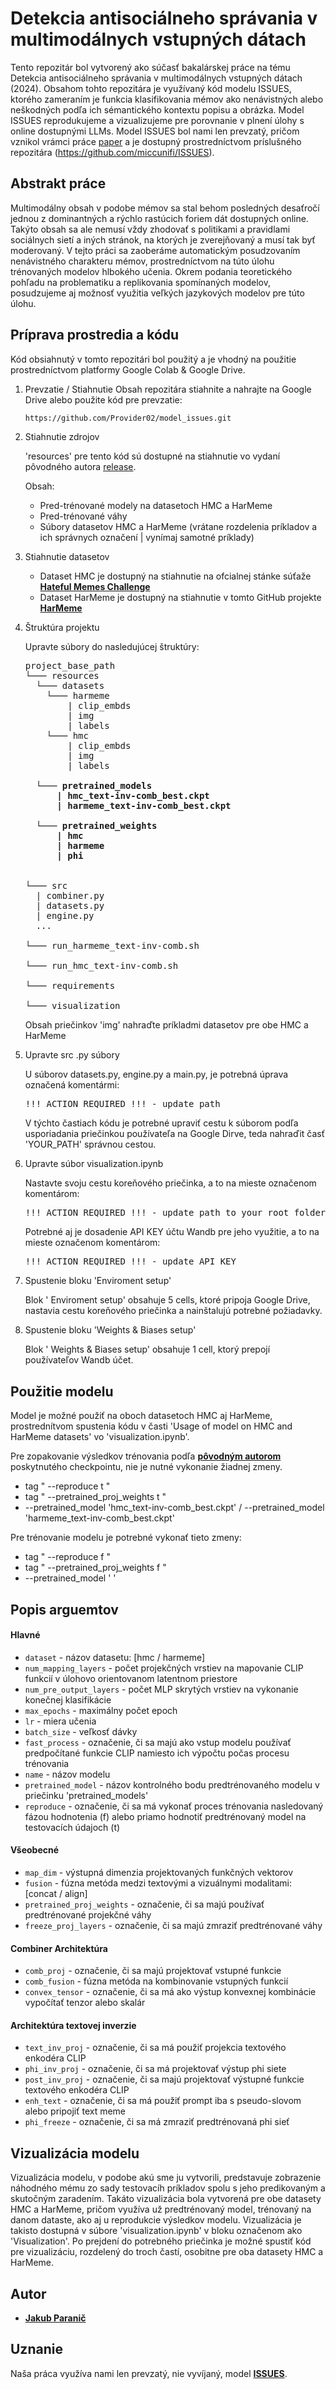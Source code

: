 # Detekcia antisociálneho správania v multimodálnych vstupných dátach

Tento repozitár bol vytvorený ako súčasť bakalárskej práce na tému Detekcia antisociálneho správania v multimodálnych vstupných dátach (2024). Obsahom tohto repozitára je využívaný kód modelu ISSUES, ktorého zameraním je funkcia klasifikovania mémov ako nenávistných alebo neškodných podľa ich sémantického kontextu popisu a obrázka. Model ISSUES reprodukujeme a vizualizujeme pre porovnanie v plnení úlohy s online dostupnými LLMs. Model ISSUES bol nami len prevzatý, pričom vznikol vrámci práce [paper](https://openaccess.thecvf.com/content/ICCV2023W/CLVL/html/Burbi_Mapping_Memes_to_Words_for_Multimodal_Hateful_Meme_Classification_ICCVW_2023_paper.html) a je dostupný prostredníctvom príslušného repozitára (https://github.com/miccunifi/ISSUES).


## Abstrakt práce
Multimodálny obsah v podobe mémov sa stal behom posledných desaťročí jednou z dominantných a rýchlo rastúcich foriem dát dostupných online. Takýto obsah sa ale nemusí vždy zhodovať s politikami a pravidlami sociálnych sietí a iných stránok, na ktorých je zverejňovaný a musí tak byť moderovaný. V tejto práci sa zaoberáme automatickým posudzovaním nenávistného charakteru mémov, prostredníctvom na túto úlohu trénovaných modelov hlbokého učenia. Okrem podania teoretického pohľadu na problematiku a replikovania spomínaných modelov, posudzujeme aj možnosť využitia veľkých jazykových modelov pre túto úlohu.


## Príprava prostredia a kódu
Kód obsiahnutý v tomto repozitári bol použitý a je vhodný na použitie prostredníctvom platformy Google Colab & Google Drive.

1. Prevzatie / Stiahnutie
   Obsah repozitára stiahnite a nahrajte na Google Drive alebo použite kód pre prevzatie:
   ```sh
   https://github.com/Provider02/model_issues.git
   ```

2. Stiahnutie zdrojov

   'resources' pre tento kód sú dostupné na stiahnutie vo vydaní pôvodného autora [release](https://github.com/miccunifi/ISSUES/releases/tag/latest).

   Obsah:
   * Pred-trénované modely na datasetoch HMC a HarMeme
   * Pred-trénované váhy
   * Súbory datasetov HMC a HarMeme (vrátane rozdelenia príkladov a ich správnych označení | vynímaj samotné príklady)
  
3. Stiahnutie datasetov

   * Dataset HMC je dostupný na stiahnutie na ofcialnej stánke súťaže [**Hateful Memes Challenge**](https://hatefulmemeschallenge.com/#download)
   * Dataset HarMeme je dostupný na stiahnutie v tomto GitHub projekte [**HarMeme**](https://github.com/di-dimitrov/mmf/tree/master/data/datasets/memes/defaults/images)
  
4. Štruktúra projektu

   Upravte súbory do nasledujúcej štruktúry:

   <pre>
   project_base_path
   └─── resources
     └─── datasets
       └─── harmeme
           | clip_embds
           | img
           | labels
       └─── hmc
           | clip_embds
           | img
           | labels
  
     └─── <b>pretrained_models
         | hmc_text-inv-comb_best.ckpt
         | harmeme_text-inv-comb_best.ckpt
      
     └─── pretrained_weights
         | hmc
         | harmeme
         | phi
         </b>
  
   └─── src
     | combiner.py
     | datasets.py
     | engine.py
     ...

   └─── run_harmeme_text-inv-comb.sh
  
   └─── run_hmc_text-inv-comb.sh

   └─── requirements

   └─── visualization
   </pre>

   Obsah priečinkov 'img' nahraďte príkladmi datasetov pre obe HMC a HarMeme

5. Upravte src .py súbory

   U súborov datasets.py, engine.py a main.py, je potrebná úprava označená komentármi:
   <pre>
   !!! ACTION REQUIRED !!! - update path
   </pre>
   V týchto častiach kódu je potrebné upraviť cestu k súborom podľa usporiadania priečinkou používateľa na Google Dirve, teda nahraďit časť 'YOUR_PATH' správnou cestou.
  
6. Upravte súbor visualization.ipynb

   Nastavte svoju cestu koreňového priečinka, a to na mieste označenom komentárom:
   <pre>
   !!! ACTION REQUIRED !!! - update path to your root folder
   </pre>

   Potrebné aj je dosadenie API KEY účtu Wandb pre jeho využitie, a to na mieste označenom komentárom:
   <pre>
   !!! ACTION REQUIRED !!! - update API KEY
   </pre>

7. Spustenie bloku 'Enviroment setup'

   Blok ' Enviroment setup' obsahuje 5 cells, ktoré pripoja Google Drive, nastavia cestu koreňového priečinka a nainštalujú potrebné požiadavky.
   
8. Spustenie bloku 'Weights & Biases setup'

   Blok ' Weights & Biases setup' obsahuje 1 cell, ktorý prepojí používateľov Wandb účet.


## Použitie modelu

Model je možné použiť na oboch datasetoch HMC aj HarMeme, prostrednítvom spustenia kódu v časti 'Usage of model on HMC and HarMeme datasets' vo 'visualization.ipynb'.

Pre zopakovanie výsledkov trénovania podľa [**pôvodným autorom**](https://github.com/LorenzoAgnolucci) poskytnutého checkpointu, nie je nutné vykonanie žiadnej zmeny.
* tag " --reproduce t "
* tag " --pretrained_proj_weights t "
* --pretrained_model 'hmc_text-inv-comb_best.ckpt' / --pretrained_model 'harmeme_text-inv-comb_best.ckpt'

Pre trénovanie modelu je potrebné vykonať tieto zmeny:
* tag " --reproduce f "
* tag " --pretrained_proj_weights f "
*  --pretrained_model ' '


## Popis arguemtov

#### Hlavné
- ```dataset``` - názov datasetu: [hmc / harmeme]
- ```num_mapping_layers``` -  počet projekčných vrstiev na mapovanie CLIP funkcií v úlohovo orientovanom latentnom priestore
- ```num_pre_output_layers``` - počet MLP skrytých vrstiev na vykonanie konečnej klasifikácie
- ```max_epochs``` - maximálny počet epoch
- ```lr``` - miera učenia
- ```batch_size``` - veľkosť dávky
- ```fast_process``` - označenie, či sa majú ako vstup modelu používať predpočítané funkcie CLIP namiesto ich výpočtu počas procesu trénovania
- ```name``` - názov modelu
- ```pretrained_model``` - názov kontrolného bodu predtrénovaného modelu v priečinku 'pretrained_models'
- ```reproduce``` - označenie, či sa má vykonať proces trénovania nasledovaný fázou hodnotenia (f) alebo priamo hodnotiť predtrénovaný model na testovacích údajoch (t)

#### Všeobecné
- ```map_dim``` - výstupná dimenzia projektovaných funkčných vektorov
- ```fusion``` - fúzna metóda medzi textovými a vizuálnymi modalitami: [concat / align]
- ```pretrained_proj_weights``` - označenie, či sa majú používať predtrénované projekčné váhy
- ```freeze_proj_layers``` - označenie, či sa majú zmraziť predtrénované váhy

#### Combiner Architektúra
- ```comb_proj``` - označenie, či sa majú projektovať vstupné funkcie
- ```comb_fusion``` - fúzna metóda na kombinovanie vstupných funkcií
- ```convex_tensor``` - označenie, či sa má ako výstup konvexnej kombinácie vypočítať tenzor alebo skalár

#### Architektúra textovej inverzie
- ```text_inv_proj``` - označenie, či sa má použiť projekcia textového enkodéra CLIP
- ```phi_inv_proj``` - označenie, či sa má projektovať výstup phi siete
- ```post_inv_proj``` - označenie, či sa majú projektovať výstupné funkcie textového enkodéra CLIP
- ```enh_text``` - označenie, či sa má použiť prompt iba s pseudo-slovom alebo pripojiť text meme
- ```phi_freeze``` - označenie, či sa má zmraziť predtrénovaná phi sieť 


## Vizualizácia modelu

Vizualizácia modelu, v podobe akú sme ju vytvorili, predstavuje zobrazenie náhodného mému zo sady testovacíh príkladov spolu s jeho predikovaným a skutočným zaradením. Takáto vizualizácia bola vytvorená pre obe datasety HMC a HarMeme, pričom využíva už predtrénovaný model, trénovaný na danom dataste, ako aj u reprodukcie výsledkov modelu. Vizualizácia je takisto dostupná v súbore 'visualization.ipynb' v bloku označenom ako 'Visualization'. Po prejdení do potrebného priečinka je možné spustiť kód pre vizualizáciu, rozdelený do troch častí, osobitne pre oba datasety HMC a HarMeme.


## Autor
* [**Jakub Paranič**](https://github.com/Provider02)


## Uznanie
Naša práca využíva nami len prevzatý, nie vyvíjaný, model [**ISSUES**](https://github.com/miccunifi/ISSUES).
